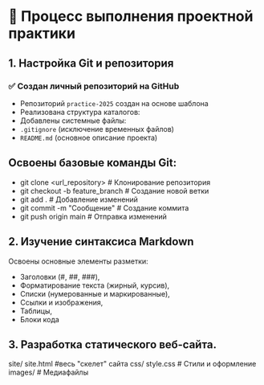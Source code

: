 # 📝 Процесс выполнения проектной практики

## 1. Настройка Git и репозитория

### ✅ Создан личный репозиторий на GitHub
- Репозиторий `practice-2025` создан на основе шаблона  
- Реализована структура каталогов:
- Добавлены системные файлы:
- `.gitignore` (исключение временных файлов)
- `README.md` (основное описание проекта)

## Освоены базовые команды Git:
- git clone <url_repository>      # Клонирование репозитория
- git checkout -b feature_branch  # Создание новой ветки
- git add .                       # Добавление изменений
- git commit -m "Сообщение"       # Создание коммита
- git push origin main            # Отправка изменений

## 2. Изучение синтаксиса Markdown

Освоены основные элементы разметки:
- Заголовки (#, ##, ###),
- Форматирование текста (жирный, курсив),
- Списки (нумерованные и маркированные),
- Ссылки и изображения,
- Таблицы,
- Блоки кода

## 3. Разработка статического веб-сайта.

site/
    site.html #весь "скелет" сайта
    css/
    style.css # Стили и оформление
    images/ # Медиафайлы
